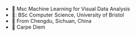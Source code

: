 - :school: Msc Machine Learning for Visual Data Analysis
- 🏫: BSc Computer Science, University of Bristol
- :panda_face: From Chengdu, Sichuan, China
- :musical_keyboard: Carpe Diem
